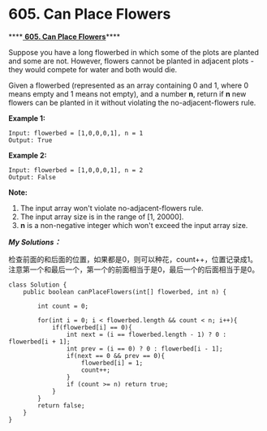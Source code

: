# 605. Can Place Flowers

\*\*\*\*[ **605. Can Place Flowers**](https://leetcode.com/problems/can-place-flowers/description/)\*\*\*\*

Suppose you have a long flowerbed in which some of the plots are planted and some are not. However, flowers cannot be planted in adjacent plots - they would compete for water and both would die.

Given a flowerbed \(represented as an array containing 0 and 1, where 0 means empty and 1 means not empty\), and a number **n**, return if **n** new flowers can be planted in it without violating the no-adjacent-flowers rule.

**Example 1:**

```text
Input: flowerbed = [1,0,0,0,1], n = 1
Output: True
```

**Example 2:**

```text
Input: flowerbed = [1,0,0,0,1], n = 2
Output: False
```

**Note:**

1. The input array won't violate no-adjacent-flowers rule.
2. The input array size is in the range of \[1, 20000\].
3. **n** is a non-negative integer which won't exceed the input array size.

_**My Solutions：**_

检查前面的和后面的位置，如果都是0，则可以种花，count++，位置记录成1。注意第一个和最后一个，第一个的前面相当于是0，最后一个的后面相当于是0。

```text
class Solution {
    public boolean canPlaceFlowers(int[] flowerbed, int n) {
        
        int count = 0;
        
        for(int i = 0; i < flowerbed.length && count < n; i++){
            if(flowerbed[i] == 0){
                int next = (i == flowerbed.length - 1) ? 0 : flowerbed[i + 1];
                int prev = (i == 0) ? 0 : flowerbed[i - 1];
                if(next == 0 && prev == 0){
                    flowerbed[i] = 1;
                    count++;
                } 
                if (count >= n) return true;
            }
        }
        return false;
    }
}
```

